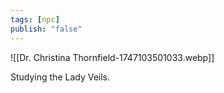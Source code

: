 ```yaml
---
tags: [npc]
publish: "false"
---
```

![[Dr. Christina Thornfield-1747103501033.webp]]

Studying the Lady Veils.
